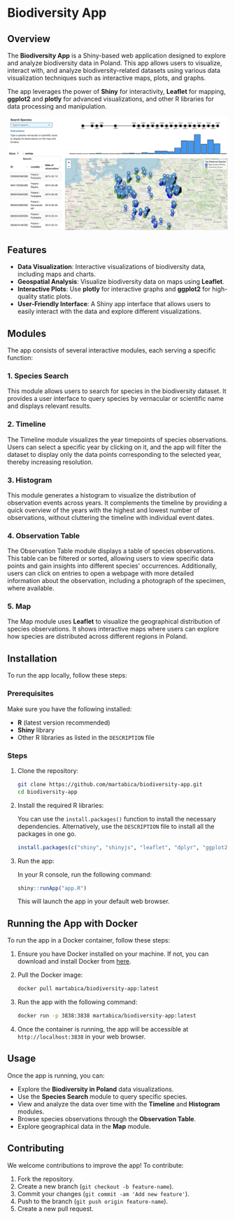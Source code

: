 
# Biodiversity App

## Overview

The **Biodiversity App** is a Shiny-based web application designed to explore and analyze biodiversity data in Poland. This app allows users to visualize, interact with, and analyze biodiversity-related datasets using various data visualization techniques such as interactive maps, plots, and graphs.

The app leverages the power of **Shiny** for interactivity, **Leaflet** for mapping, **ggplot2** and **plotly** for advanced visualizations, and other R libraries for data processing and manipulation.

![Biodiversity Image](app-screenshot.png)

## Features

- **Data Visualization**: Interactive visualizations of biodiversity data, including maps and charts.
- **Geospatial Analysis**: Visualize biodiversity data on maps using **Leaflet**.
- **Interactive Plots**: Use **plotly** for interactive graphs and **ggplot2** for high-quality static plots.
- **User-Friendly Interface**: A Shiny app interface that allows users to easily interact with the data and explore different visualizations.

## Modules

The app consists of several interactive modules, each serving a specific function:

### 1. **Species Search**
This module allows users to search for species in the biodiversity dataset. It provides a user interface to query species by vernacular or scientific name and displays relevant results.

### 2. **Timeline**
The Timeline module visualizes the year timepoints of species observations. Users can select a specific year by clicking on it, and the app will filter the dataset to display only the data points corresponding to the selected year, thereby increasing resolution.

### 3. **Histogram**
This module generates a histogram to visualize the distribution of observation events across years. It complements the timeline by providing a quick overview of the years with the highest and lowest number of observations, without cluttering the timeline with individual event dates.

### 4. **Observation Table**
The Observation Table module displays a table of species observations. This table can be filtered or sorted, allowing users to view specific data points and gain insights into different species' occurrences. Additionally, users can click on entries to open a webpage with more detailed information about the observation, including a photograph of the specimen, where available.

### 5. **Map**
The Map module uses **Leaflet** to visualize the geographical distribution of species observations. It shows interactive maps where users can explore how species are distributed across different regions in Poland.

## Installation

To run the app locally, follow these steps:

### Prerequisites

Make sure you have the following installed:

- **R** (latest version recommended)
- **Shiny** library
- Other R libraries as listed in the `DESCRIPTION` file

### Steps

1. Clone the repository:

   ```bash
   git clone https://github.com/martabica/biodiversity-app.git
   cd biodiversity-app
   ```

2. Install the required R libraries:

   You can use the `install.packages()` function to install the necessary dependencies. Alternatively, use the `DESCRIPTION` file to install all the packages in one go.

   ```r
   install.packages(c("shiny", "shinyjs", "leaflet", "dplyr", "ggplot2", "plotly", "data.table", "waiter"))
   ```

3. Run the app:

   In your R console, run the following command:

   ```r
   shiny::runApp("app.R")
   ```

   This will launch the app in your default web browser.

## Running the App with Docker

To run the app in a Docker container, follow these steps:

1. Ensure you have Docker installed on your machine. If not, you can download and install Docker from [here](https://www.docker.com/get-started).

2. Pull the Docker image:
   ```bash
   docker pull martabica/biodiversity-app:latest
   ```

3. Run the app with the following command:
   ```bash
   docker run -p 3838:3838 martabica/biodiversity-app:latest
   ```

4. Once the container is running, the app will be accessible at `http://localhost:3838` in your web browser.

## Usage

Once the app is running, you can:

- Explore the **Biodiversity in Poland** data visualizations.
- Use the **Species Search** module to query specific species.
- View and analyze the data over time with the **Timeline** and **Histogram** modules.
- Browse species observations through the **Observation Table**.
- Explore geographical data in the **Map** module.

## Contributing

We welcome contributions to improve the app! To contribute:

1. Fork the repository.
2. Create a new branch (`git checkout -b feature-name`).
3. Commit your changes (`git commit -am 'Add new feature'`).
4. Push to the branch (`git push origin feature-name`).
5. Create a new pull request.
